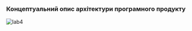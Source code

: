 ### Концептуальний опис архітектури програмного продукту

![lab4](https://github.com/oleksandrblazhko/ai201-arestov/assets/79751986/5e9b01eb-5622-4a16-aaa6-e290e17eb6be)
